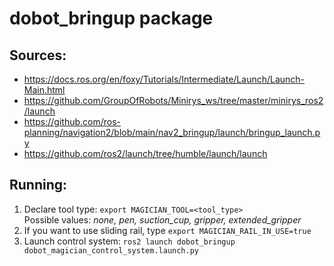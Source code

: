 # dobot_bringup package

## Sources:
- https://docs.ros.org/en/foxy/Tutorials/Intermediate/Launch/Launch-Main.html  
- https://github.com/GroupOfRobots/Minirys_ws/tree/master/minirys_ros2/launch  
- https://github.com/ros-planning/navigation2/blob/main/nav2_bringup/launch/bringup_launch.py  
- https://github.com/ros2/launch/tree/humble/launch/launch

## Running: 
1. Declare tool type:
`export MAGICIAN_TOOL=<tool_type>`  
Possible values: _none, pen, suction_cup, gripper, extended_gripper_  
2. If you want to use sliding rail, type `export MAGICIAN_RAIL_IN_USE=true`  
3. Launch control system: 
`ros2 launch dobot_bringup dobot_magician_control_system.launch.py`
